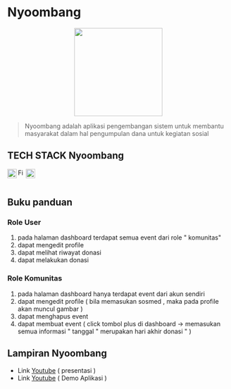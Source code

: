 # Nyoombang

<p align="center">

<img src="https://media.discordapp.net/attachments/642243562888757248/1051509969943539812/logo_awi.png?width=636&height=636" width="200px" />

</p>

> Nyoombang adalah aplikasi pengembangan sistem untuk membantu masyarakat dalam hal pengumpulan dana untuk kegiatan sosial

## TECH STACK Nyoombang

<img align="left" alt="Kotlin" title="Kotlin" width="21px" src="https://cdn.worldvectorlogo.com/logos/kotlin-2.svg" />
<img align="left" alt="Firebase" title="Kotlin" width="15px" src="https://cdn.worldvectorlogo.com/logos/firebase-2.svg" />
<img align="left" alt="Midtrans" title="Kotlin" width="21px" src="https://avatars.githubusercontent.com/u/17001512?s=280&v=4" />
<br>
<br>

## Buku panduan 

### Role User 

1. pada halaman dashboard terdapat semua event dari role " komunitas"
2. dapat mengedit profile
3. dapat melihat riwayat donasi
4. dapat melakukan donasi

### Role Komunitas

1. pada halaman dashboard hanya terdapat event dari akun sendiri
2. dapat mengedit profile ( bila memasukan sosmed , maka pada profile akan muncul gambar )
3. dapat menghapus event
4. dapat membuat event ( click tombol plus di dashboard -> memasukan semua informasi " tanggal " merupakan hari akhir donasi " )

## Lampiran Nyoombang

- Link [Youtube](https://youtu.be/BeNYKNaOMyI) ( presentasi )
- Link [Youtube](https://youtu.be/OqlYls7aKXc) ( Demo Aplikasi )
